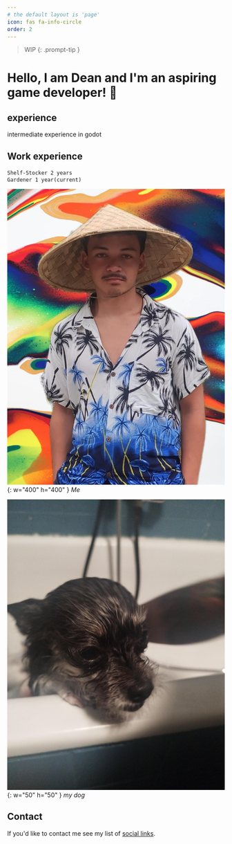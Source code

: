 ```yaml
---
# the default layout is 'page'
icon: fas fa-info-circle
order: 2
---
```

> WIP
{: .prompt-tip }
# Hello, I am Dean and I'm an aspiring game developer! 👋

## experience
intermediate experience in godot

## Work experience
```
Shelf-Stocker 2 years
Gardener 1 year(current)
```

![me](/assets/img/personal/avatar-2.jpg){: w="400" h="400" }
_Me_

![dog2](assets/img/personal/dog2.jpg){: w="50" h="50" }
_my dog_

## Contact
If you'd like to contact me see my list of [social links](https://linksta.cc/@Dean).
